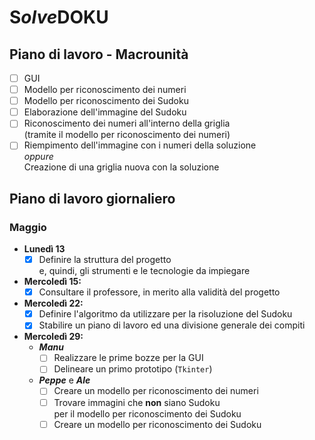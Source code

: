 # S*olve*DOKU

## Piano di lavoro - Macrounità

- [ ] GUI
- [ ] Modello per riconoscimento dei numeri
- [ ] Modello per riconoscimento dei Sudoku
- [ ] Elaborazione dell'immagine del Sudoku
- [ ] Riconoscimento dei numeri all'interno della griglia<br>(tramite il modello per riconoscimento dei numeri)
- [ ] Riempimento dell'immagine con i numeri della soluzione<br>*oppure*<br>Creazione di una griglia nuova con la soluzione

## Piano di lavoro giornaliero

### Maggio

- **Lunedì 13**
  - [x] Definire la struttura del progetto<br> e, quindi, gli strumenti e le tecnologie da impiegare

- **Mercoledì 15:**
  - [x] Consultare il professore, in merito alla validità del progetto

- **Mercoledì 22:**
  - [x] Definire l'algoritmo da utilizzare per la risoluzione del Sudoku
  - [x] Stabilire un piano di lavoro ed una divisione generale dei compiti

- **Mercoledì 29:**
  - ***Manu***
    - [ ] Realizzare le prime bozze per la GUI
    - [ ] Delineare un primo prototipo (`Tkinter`)
  - ***Peppe*** e ***Ale***
    - [ ] Creare un modello per riconoscimento dei numeri
    - [ ] Trovare immagini che **non** siano Sudoku<br>per il modello per riconoscimento dei Sudoku
    - [ ] Creare un modello per riconoscimento dei Sudoku
